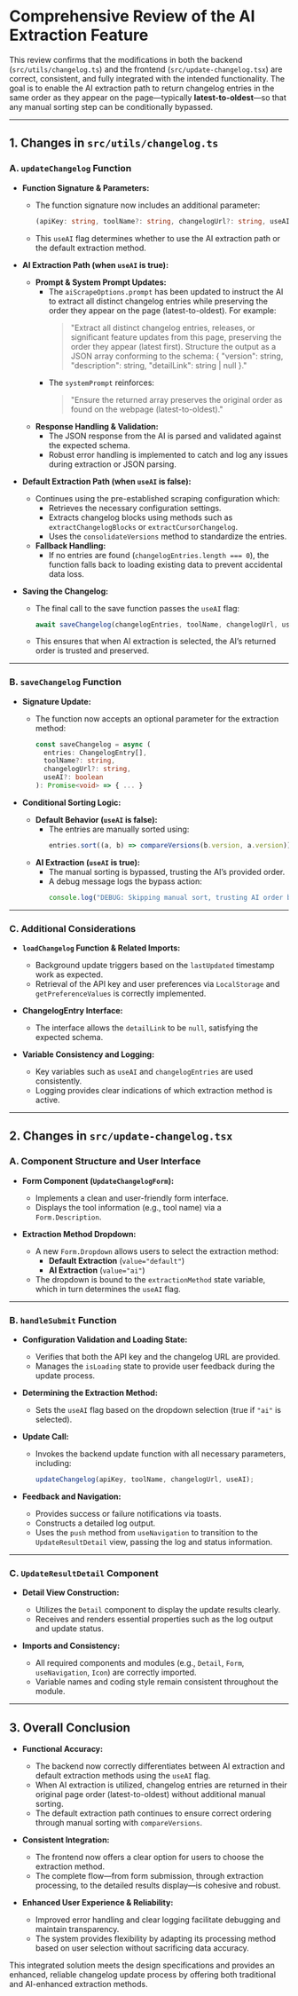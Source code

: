 # Comprehensive Review of the AI Extraction Feature

This review confirms that the modifications in both the backend (`src/utils/changelog.ts`) and the frontend (`src/update-changelog.tsx`) are correct, consistent, and fully integrated with the intended functionality. The goal is to enable the AI extraction path to return changelog entries in the same order as they appear on the page—typically **latest-to-oldest**—so that any manual sorting step can be conditionally bypassed.

---

## 1. Changes in `src/utils/changelog.ts`

### A. `updateChangelog` Function

- **Function Signature & Parameters:**  
  - The function signature now includes an additional parameter:
    ```typescript
    (apiKey: string, toolName?: string, changelogUrl?: string, useAI: boolean = false)
    ```
  - This `useAI` flag determines whether to use the AI extraction path or the default extraction method.

- **AI Extraction Path (when `useAI` is true):**
  - **Prompt & System Prompt Updates:**  
    - The `aiScrapeOptions.prompt` has been updated to instruct the AI to extract all distinct changelog entries while preserving the order they appear on the page (latest-to-oldest). For example:
      > "Extract all distinct changelog entries, releases, or significant feature updates from this page, preserving the order they appear (latest first). Structure the output as a JSON array conforming to the schema: { \"version\": string, \"description\": string, \"detailLink\": string | null }."
    - The `systemPrompt` reinforces:
      > "Ensure the returned array preserves the original order as found on the webpage (latest-to-oldest)."
  - **Response Handling & Validation:**  
    - The JSON response from the AI is parsed and validated against the expected schema.
    - Robust error handling is implemented to catch and log any issues during extraction or JSON parsing.

- **Default Extraction Path (when `useAI` is false):**
  - Continues using the pre-established scraping configuration which:
    - Retrieves the necessary configuration settings.
    - Extracts changelog blocks using methods such as `extractChangelogBlocks` or `extractCursorChangelog`.
    - Uses the `consolidateVersions` method to standardize the entries.
  - **Fallback Handling:**  
    - If no entries are found (`changelogEntries.length === 0`), the function falls back to loading existing data to prevent accidental data loss.

- **Saving the Changelog:**  
  - The final call to the save function passes the `useAI` flag:
    ```typescript
    await saveChangelog(changelogEntries, toolName, changelogUrl, useAI);
    ```
  - This ensures that when AI extraction is selected, the AI’s returned order is trusted and preserved.

---

### B. `saveChangelog` Function

- **Signature Update:**  
  - The function now accepts an optional parameter for the extraction method:
    ```typescript
    const saveChangelog = async (
      entries: ChangelogEntry[],
      toolName?: string,
      changelogUrl?: string,
      useAI?: boolean
    ): Promise<void> => { ... }
    ```

- **Conditional Sorting Logic:**  
  - **Default Behavior (`useAI` is false):**  
    - The entries are manually sorted using:
      ```typescript
      entries.sort((a, b) => compareVersions(b.version, a.version));
      ```
  - **AI Extraction (`useAI` is true):**  
    - The manual sorting is bypassed, trusting the AI’s provided order.
    - A debug message logs the bypass action:
      ```typescript
      console.log("DEBUG: Skipping manual sort, trusting AI order before saving.");
      ```

---

### C. Additional Considerations

- **`loadChangelog` Function & Related Imports:**  
  - Background update triggers based on the `lastUpdated` timestamp work as expected.
  - Retrieval of the API key and user preferences via `LocalStorage` and `getPreferenceValues` is correctly implemented.

- **ChangelogEntry Interface:**  
  - The interface allows the `detailLink` to be `null`, satisfying the expected schema.
- **Variable Consistency and Logging:**  
  - Key variables such as `useAI` and `changelogEntries` are used consistently.
  - Logging provides clear indications of which extraction method is active.

---

## 2. Changes in `src/update-changelog.tsx`

### A. Component Structure and User Interface

- **Form Component (`UpdateChangelogForm`):**  
  - Implements a clean and user-friendly form interface.
  - Displays the tool information (e.g., tool name) via a `Form.Description`.

- **Extraction Method Dropdown:**  
  - A new `Form.Dropdown` allows users to select the extraction method:
    - **Default Extraction** (`value="default"`)
    - **AI Extraction** (`value="ai"`)
  - The dropdown is bound to the `extractionMethod` state variable, which in turn determines the `useAI` flag.

---

### B. `handleSubmit` Function

- **Configuration Validation and Loading State:**  
  - Verifies that both the API key and the changelog URL are provided.
  - Manages the `isLoading` state to provide user feedback during the update process.

- **Determining the Extraction Method:**  
  - Sets the `useAI` flag based on the dropdown selection (true if `"ai"` is selected).

- **Update Call:**  
  - Invokes the backend update function with all necessary parameters, including:
    ```typescript
    updateChangelog(apiKey, toolName, changelogUrl, useAI);
    ```
  
- **Feedback and Navigation:**  
  - Provides success or failure notifications via toasts.
  - Constructs a detailed log output.
  - Uses the `push` method from `useNavigation` to transition to the `UpdateResultDetail` view, passing the log and status information.

---

### C. `UpdateResultDetail` Component

- **Detail View Construction:**  
  - Utilizes the `Detail` component to display the update results clearly.
  - Receives and renders essential properties such as the log output and update status.

- **Imports and Consistency:**  
  - All required components and modules (e.g., `Detail`, `Form`, `useNavigation`, `Icon`) are correctly imported.
  - Variable names and coding style remain consistent throughout the module.

---

## 3. Overall Conclusion

- **Functional Accuracy:**  
  - The backend now correctly differentiates between AI extraction and default extraction methods using the `useAI` flag.  
  - When AI extraction is utilized, changelog entries are returned in their original page order (latest-to-oldest) without additional manual sorting.  
  - The default extraction path continues to ensure correct ordering through manual sorting with `compareVersions`.

- **Consistent Integration:**  
  - The frontend now offers a clear option for users to choose the extraction method.  
  - The complete flow—from form submission, through extraction processing, to the detailed results display—is cohesive and robust.

- **Enhanced User Experience & Reliability:**  
  - Improved error handling and clear logging facilitate debugging and maintain transparency.
  - The system provides flexibility by adapting its processing method based on user selection without sacrificing data accuracy.

This integrated solution meets the design specifications and provides an enhanced, reliable changelog update process by offering both traditional and AI-enhanced extraction methods.
